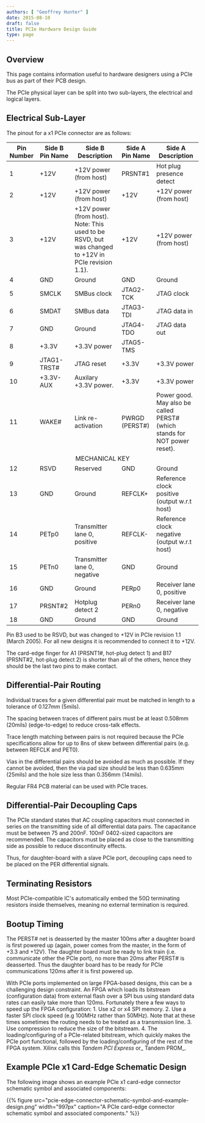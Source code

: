 ```yaml
---
authors: [ "Geoffrey Hunter" ]
date: 2015-08-10
draft: false
title: PCIe Hardware Design Guide
type: page
---
```


## Overview

This page contains information useful to hardware designers using a PCIe bus as part of their PCB design.

The PCIe physical layer can be split into two sub-layers, the electrical and logical layers.

## Electrical Sub-Layer

The pinout for a x1 PCIe connector are as follows:

<table>
  <thead>
    <tr>
      <th>Pin Number</th>
      <th>Side B Pin Name</th>
      <th>Side B Description</th>
      <th>Side A Pin Name</th>
      <th>Side A Description</th>
    </tr>
  </thead>
  <tbody>
<tr>
<td>1</td>
<td>+12V</td>
<td>+12V power (from host)</td>
<td>PRSNT#1</td>
<td>Hot plug presence detect</td>
</tr>
<tr>
<td>2</td>
<td>+12V</td>
<td>+12V power (from host)</td>
<td>+12V</td>
<td>+12V power (from host)</td>
</tr>
<tr>
<td>3</td>
<td>+12V</td>
<td>+12V power (from host). Note: This used to be RSVD, but was changed to +12V in PCIe revision 1.1).</td>
<td>+12V</td>
<td>+12V power (from host)</td>
</tr>
<tr>
<td>4</td>
<td>GND</td>
<td>Ground</td>
<td>GND</td>
<td>Ground</td>
</tr>
<tr>
<td>5</td>
<td>SMCLK</td>
<td>SMBus clock</td>
<td>JTAG2-TCK</td>
<td> JTAG clock</td>
</tr>
<tr>
<td>6</td>
<td>SMDAT</td>
<td>SMBus data</td>
<td>JTAG3-TDI </td>
<td>JTAG data in </td>
</tr>
<tr>
<td>7</td>
<td> GND</td>
<td>Ground </td>
<td>JTAG4-TDO </td>
<td>JTAG data out</td>
</tr>
<tr>
<td>8</td>
<td>+3.3V</td>
<td>+3.3V power </td>
<td>JTAG5-TMS </td>
<td></td>
</tr>
<tr>
<td>9</td>
<td>JTAG1-TRST#</td>
<td>JTAG reset </td>
<td>+3.3V</td>
<td>+3.3V power </td>
</tr>
<tr>
<td>10</td>
<td>+3.3V-AUX</td>
<td>Auxilary +3.3V power.</td>
<td>+3.3V</td>
<td>+3.3V power</td>
</tr>
<tr>
<td>11</td>
<td>WAKE#</td>
<td>Link re-activation</td>
<td>PWRGD (PERST#)</td>
<td>Power good. May also be called PERST# (which stands for NOT power reset).</td>
</tr>
<tr>
<td colspan="5" style="text-align: center;" >MECHANICAL KEY</td>
</tr>
<tr>
<td>12</td>
<td>RSVD</td>
<td>Reserved </td>
<td>GND </td>
<td>Ground </td>
</tr>
<tr>
<td>13</td>
<td>GND</td>
<td> Ground</td>
<td>REFCLK+ </td>
<td>Reference clock positive (output w.r.t host)</td>
</tr>
<tr>
<td>14</td>
<td>PETp0</td>
<td>Transmitter lane 0, positive</td>
<td>REFCLK-</td>
<td>Reference clock negative (output w.r.t host)</td>
</tr>
<tr>
<td>15</td>
<td>PETn0</td>
<td>Transmitter lane 0, negative</td>
<td>GND</td>
<td>Ground</td>
</tr>
<tr>
<td>16</td>
<td>GND</td>
<td>Ground</td>
<td>PERp0</td>
<td>Receiver lane 0, positive</td>
</tr>
<tr>
<td>17</td>
<td>PRSNT#2</td>
<td>Hotplug detect 2</td>
<td>PERn0</td>
<td>Receiver lane 0, negative</td>
</tr>
<tr>
<td>18</td>
<td>GND</td>
<td>Ground</td>
<td>GND</td>
<td>Ground</td>
</tr>
</tbody>
</table>

Pin B3 used to be RSVD, but was changed to +12V in PCIe revision 1.1 (March 2005). For all new designs it is recommended to connect it to +12V.

The card-edge finger for A1 (PRSNT1#, hot-plug detect 1) and B17 (PRSNT#2, hot-plug detect 2) is shorter than all of the others, hence they should be the last two pins to make contact.

## Differential-Pair Routing

Individual traces for a given differential pair must be matched in length to a tolerance of 0.127mm (5mils).

The spacing between traces of different pairs must be at least 0.508mm (20mils) (edge-to-edge) to reduce cross-talk effects.

Trace length matching between pairs is not required because the PCIe specifications allow for up to 8ns of skew between differential pairs (e.g. between REFCLK and PET0).

Vias in the differential pairs should be avoided as much as possible. If they cannot be avoided, then the via pad size should be less than 0.635mm (25mils) and the hole size less than 0.356mm (14mils).

Regular FR4 PCB material can be used with PCIe traces.

## Differential-Pair Decoupling Caps

The PCIe standard states that AC coupling capacitors must connected in series on the transmitting side of all differential data pairs. The capacitance must be between 75 and 200nF. 100nF 0402-sized capacitors are recommended. The capacitors must be placed as close to the transmitting side as possible to reduce discontinuity effects.

Thus, for daughter-board with a slave PCIe port, decoupling caps need to be placed on the PER differential signals.

## Terminating Resistors

Most PCIe-compatible IC's automatically embed the 50Ω terminating resistors inside themselves, meaning no external termination is required.

## Bootup Timing

The PERST# net is deasserted by the master 100ms after a daughter board is first powered up (again, power comes from the master, in the form of +3.3 and +12V). The daughter board must be ready to link train (i.e. communicate other the PCIe port), no more than 20ms after PERST# is deasserted. Thus the daughter board has to be ready for PCIe communications 120ms after it is first powered up.

With PCIe ports implemented on large FPGA-based designs, this can be a challenging design constraint. An FPGA which loads its bitstream (configuration data) from external flash over a SPI bus using standard data rates can easily take more than 120ms. Fortunately there a few ways to speed up the FPGA configuration:  1. Use x2 or x4 SPI memory.  2. Use a faster SPI clock speed (e.g 100MHz rather than 50MHz). Note that at these times sometimes the routing needs to be treated as a transmission line.  3. Use compression to reduce the size of the bitstream.  4. The loading/configuring of a PCIe-related bitstream, which quickly makes the PCIe port functional, followed by the loading/configuring of the rest of the FPGA system. Xilinx calls this _Tandem PCI Express_ or_ Tandem PROM_.

## Example PCIe x1 Card-Edge Schematic Design

The following image shows an example PCIe x1 card-edge connector schematic symbol and associated components:

{{% figure src="pcie-edge-connector-schematic-symbol-and-example-design.png" width="997px" caption="A PCIe card-edge connector schematic symbol and associated components."  %}}
